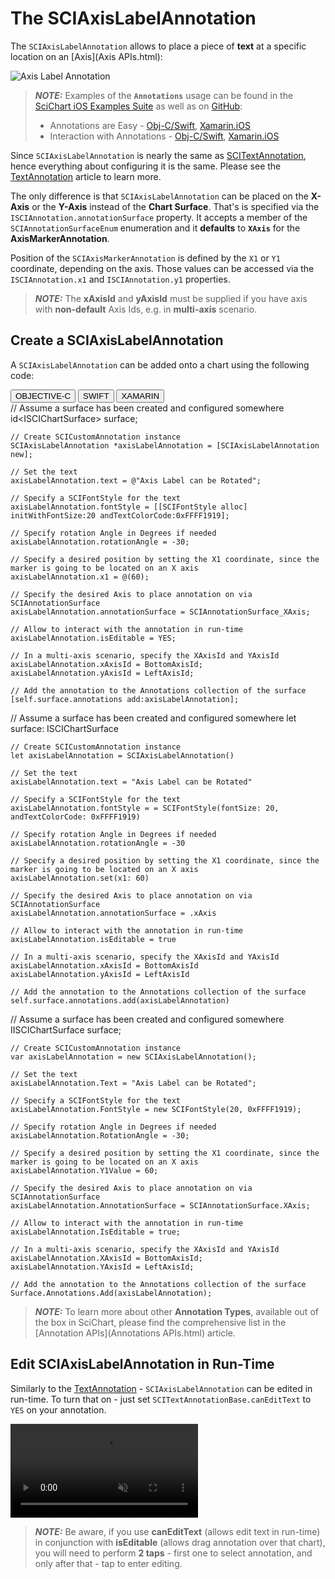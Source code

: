 # The SCIAxisLabelAnnotation
The `SCIAxisLabelAnnotation` allows to place a piece of **text** at a specific location on an [Axis](Axis APIs.html):

![Axis Label Annotation](img/annotations/axis-label-annotation.png)

> **_NOTE:_** Examples of the **`Annotations`** usage can be found in the [SciChart iOS Examples Suite](https://www.scichart.com/examples/ios-chart/) as well as on [GitHub](https://github.com/ABTSoftware/SciChart.iOS.Examples):
> 
> - Annotations are Easy - [Obj-C/Swift](https://www.scichart.com/example/ios-chart-chart-annotations-are-easy-example/), [Xamarin.iOS](https://www.scichart.com/example/xamarin-chart-annotations-example/)
> - Interaction with Annotations - [Obj-C/Swift](https://www.scichart.com/example/ios-chart/ios-chart-chart-interaction-with-annotations-example/), [Xamarin.iOS](https://www.scichart.com/example/xamarin-chart/xamarin-chart-interaction-with-annotations-example/)

Since `SCIAxisLabelAnnotation` is nearly the same as [SCITextAnnotation](textannotation.html), hence everything about configuring it is the same. Please see the [TextAnnotation](textannotation.html) article to learn more.

The only difference is that `SCIAxisLabelAnnotation` can be placed on the **X-Axis** or the **Y-Axis** instead of the **Chart Surface**.
That's is specified via the `ISCIAnnotation.annotationSurface` property.
It accepts a member of the `SCIAnnotationSurfaceEnum` enumeration and it **defaults** to **`XAxis`** for the **AxisMarkerAnnotation**.

Position of the `SCIAxisMarkerAnnotation` is defined by the `X1` or `Y1` coordinate, depending on the axis. 
Those values can be accessed via the `ISCIAnnotation.x1` and `ISCIAnnotation.y1` properties.

> **_NOTE:_** The **xAxisId** and **yAxisId** must be supplied if you have axis with **non-default** Axis Ids, e.g. in **multi-axis** scenario.

## Create a SCIAxisLabelAnnotation
A `SCIAxisLabelAnnotation` can be added onto a chart using the following code:

<div class="code-snippet-tabs">
  <button class="code-snippet-tab" onclick="showCodeFor(event, 'objectivec')">OBJECTIVE-C</button>
  <button class="code-snippet-tab" onclick="showCodeFor(event, 'swift')">SWIFT</button>
  <button class="code-snippet-tab" onclick="showCodeFor(event, 'cs')">XAMARIN</button>
</div>
<div class="code-snippet" id="objectivec">
    // Assume a surface has been created and configured somewhere
    id&lt;ISCIChartSurface&gt; surface;

    // Create SCICustomAnnotation instance
    SCIAxisLabelAnnotation *axisLabelAnnotation = [SCIAxisLabelAnnotation new];

    // Set the text
    axisLabelAnnotation.text = @"Axis Label can be Rotated";

    // Specify a SCIFontStyle for the text
    axisLabelAnnotation.fontStyle = [[SCIFontStyle alloc] initWithFontSize:20 andTextColorCode:0xFFFF1919];

    // Specify rotation Angle in Degrees if needed
    axisLabelAnnotation.rotationAngle = -30;

    // Specify a desired position by setting the X1 coordinate, since the marker is going to be located on an X axis
    axisLabelAnnotation.x1 = @(60);
    
    // Specify the desired Axis to place annotation on via SCIAnnotationSurface
    axisLabelAnnotation.annotationSurface = SCIAnnotationSurface_XAxis;

    // Allow to interact with the annotation in run-time
    axisLabelAnnotation.isEditable = YES;

    // In a multi-axis scenario, specify the XAxisId and YAxisId
    axisLabelAnnotation.xAxisId = BottomAxisId;
    axisLabelAnnotation.yAxisId = LeftAxisId;

    // Add the annotation to the Annotations collection of the surface
    [self.surface.annotations add:axisLabelAnnotation];
</div>
<div class="code-snippet" id="swift">
    // Assume a surface has been created and configured somewhere
    let surface: ISCIChartSurface

    // Create SCICustomAnnotation instance
    let axisLabelAnnotation = SCIAxisLabelAnnotation()
    
    // Set the text
    axisLabelAnnotation.text = "Axis Label can be Rotated"

    // Specify a SCIFontStyle for the text
    axisLabelAnnotation.fontStyle = = SCIFontStyle(fontSize: 20, andTextColorCode: 0xFFFF1919)

    // Specify rotation Angle in Degrees if needed
    axisLabelAnnotation.rotationAngle = -30

    // Specify a desired position by setting the X1 coordinate, since the marker is going to be located on an X axis
    axisLabelAnnotation.set(x1: 60)

    // Specify the desired Axis to place annotation on via SCIAnnotationSurface
    axisLabelAnnotation.annotationSurface = .xAxis

    // Allow to interact with the annotation in run-time
    axisLabelAnnotation.isEditable = true

    // In a multi-axis scenario, specify the XAxisId and YAxisId
    axisLabelAnnotation.xAxisId = BottomAxisId
    axisLabelAnnotation.yAxisId = LeftAxisId
    
    // Add the annotation to the Annotations collection of the surface
    self.surface.annotations.add(axisLabelAnnotation)
</div>
<div class="code-snippet" id="cs">
    // Assume a surface has been created and configured somewhere
    IISCIChartSurface surface;

    // Create SCICustomAnnotation instance
    var axisLabelAnnotation = new SCIAxisLabelAnnotation();

    // Set the text
    axisLabelAnnotation.Text = "Axis Label can be Rotated";

    // Specify a SCIFontStyle for the text
    axisLabelAnnotation.FontStyle = new SCIFontStyle(20, 0xFFFF1919);

    // Specify rotation Angle in Degrees if needed
    axisLabelAnnotation.RotationAngle = -30;

    // Specify a desired position by setting the X1 coordinate, since the marker is going to be located on an X axis
    axisLabelAnnotation.Y1Value = 60;

    // Specify the desired Axis to place annotation on via SCIAnnotationSurface
    axisLabelAnnotation.AnnotationSurface = SCIAnnotationSurface.XAxis;

    // Allow to interact with the annotation in run-time
    axisLabelAnnotation.IsEditable = true;

    // In a multi-axis scenario, specify the XAxisId and YAxisId
    axisLabelAnnotation.XAxisId = BottomAxisId;
    axisLabelAnnotation.YAxisId = LeftAxisId;

    // Add the annotation to the Annotations collection of the surface
    Surface.Annotations.Add(axisLabelAnnotation);
</div>

> **_NOTE:_** To learn more about other **Annotation Types**, available out of the box in SciChart, please find the comprehensive list in the [Annotation APIs](Annotations APIs.html) article.

## Edit SCIAxisLabelAnnotation in Run-Time
Similarly to the [TextAnnotation](textannotation.html) - `SCIAxisLabelAnnotation` can be edited in run-time. To turn that on - just set `SCITextAnnotationBase.canEditText` to `YES` on your annotation.

<video autoplay loop muted playsinline src="img/annotations/axis-label-annotation-editing.mp4"></video>

> **_NOTE:_** Be aware, if you use **canEditText** (allows edit text in run-time) in conjunction with **isEditable** (allows drag annotation over that chart), you will need to perform **2 taps** - first one to select annotation, and only after that - tap to enter editing.